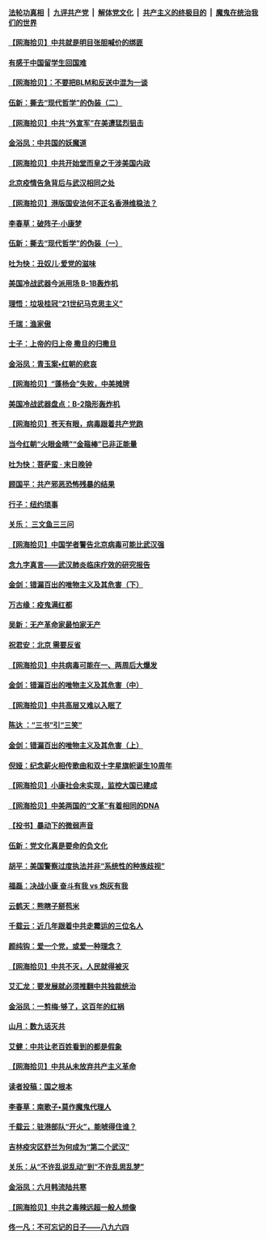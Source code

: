 ####  [法轮功真相](../../../../basic/blob/master/README.md?t=06271131) &nbsp;|&nbsp; [九评共产党](../../../../9ping.md/blob/master/README.md?t=06271131) &nbsp;|&nbsp; [解体党文化](../../../../jtdwh.md/blob/master/README.md?t=06271131)  &nbsp;|&nbsp; [共产主义的终极目的](../../../../gczydzjmd.md/blob/master/README.md?t=06271131) &nbsp;|&nbsp; [魔鬼在统治我们的世界](../../../../mgztzwmdsj.md/blob/master/README.md?t=06271131) 

#### [【网海拾贝】中共就是明目张胆喊价的绑匪](../pages/nsc993/n12215381.md?t=06271131) 

#### [有感于中国留学生回国难](../pages/nsc993/n12212960.md?t=06271131) 

#### [【网海拾贝】：不要把BLM和反送中混为一谈](../pages/nsc993/n12213076.md?t=06271131) 

#### [伍新：撕去“现代哲学”的伪装（二）](../pages/nsc993/n12211310.md?t=06271131) 

#### [【网海拾贝】中共“外宣军”在美遭猛烈狙击](../pages/nsc993/n12211190.md?t=06271131) 

#### [金浴凤：中共国的妖魔道](../pages/nsc993/n12208163.md?t=06271131) 

#### [【网海拾贝】中共开始堂而皇之干涉美国内政](../pages/nsc993/n12205646.md?t=06271131) 

#### [北京疫情告急背后与武汉相同之处](../pages/nsc993/n12201610.md?t=06271131) 

#### [【网海拾贝】港版国安法何不正名香港维稳法？](../pages/nsc993/n12203675.md?t=06271131) 

#### [李春草：破阵子·小康梦](../pages/nsc993/n12202996.md?t=06271131) 

#### [伍新：撕去“现代哲学”的伪装（一）](../pages/nsc993/n12202666.md?t=06271131) 

#### [吐为快：丑奴儿·爱党的滋味](../pages/nsc993/n12202630.md?t=06271131) 

#### [美国冷战武器今派用场 B-1B轰炸机](../pages/nsc993/n12202368.md?t=06271131) 

#### [理悟：垃圾桂冠“21世纪马克思主义”](../pages/nsc993/n12201220.md?t=06271131) 

#### [千瑞：渔家傲](../pages/nsc993/n12201174.md?t=06271131) 

#### [士子：上帝的归上帝 撒旦的归撒旦](../pages/nsc993/n12199902.md?t=06271131) 

#### [金浴凤：青玉案•红朝的悲哀](../pages/nsc993/n12199650.md?t=06271131) 

#### [【网海拾贝】“蓬杨会”失败，中美摊牌](../pages/nsc993/n12199598.md?t=06271131) 

#### [美国冷战武器盘点：B-2隐形轰炸机](../pages/nsc993/n12199226.md?t=06271131) 

#### [【网海拾贝】苍天有眼，病毒跟着共产党跑](../pages/nsc993/n12197648.md?t=06271131) 

#### [当今红朝“火眼金睛”“金箍棒”已非正能量](../pages/nsc993/n12196834.md?t=06271131) 

#### [吐为快：菩萨蛮 · 末日晚钟](../pages/nsc993/n12196689.md?t=06271131) 

#### [顾国平：共产邪恶恐怖残暴的结果](../pages/nsc993/n12195238.md?t=06271131) 

#### [行子：纽约琐事](../pages/nsc993/n12194752.md?t=06271131) 

#### [关乐： 三文鱼三三问](../pages/nsc993/n12194626.md?t=06271131) 

#### [【网海拾贝】中国学者警告北京病毒可能比武汉强](../pages/nsc993/n12193964.md?t=06271131) 

#### [念九字真言——武汉肺炎临床疗效的研究报告](../pages/nsc993/n12190804.md?t=06271131) 

#### [金剑：错漏百出的唯物主义及其危害（下）](../pages/nsc993/n12191909.md?t=06271131) 

#### [万古缘：疫鬼满红都](../pages/nsc993/n12191847.md?t=06271131) 

#### [吴新：无产革命家最怕家无产](../pages/nsc993/n12191806.md?t=06271131) 

#### [祝君安：北京 需要反省](../pages/nsc993/n12191766.md?t=06271131) 

#### [【网海拾贝】中共病毒可能在一、两周后大爆发](../pages/nsc993/n12190517.md?t=06271131) 

#### [金剑：错漏百出的唯物主义及其危害（中）](../pages/nsc993/n12188778.md?t=06271131) 

#### [【网海拾贝】中共高层又难以入眠了](../pages/nsc993/n12188425.md?t=06271131) 

#### [陈达 ：“三书”引“三笑”](../pages/nsc993/n12187929.md?t=06271131) 

#### [金剑：错漏百出的唯物主义及其危害（上）](../pages/nsc993/n12186502.md?t=06271131) 

#### [倪娅：纪念薪火相传歌曲和双十字星旗帜诞生10周年](../pages/nsc993/n12186439.md?t=06271131) 

#### [【网海拾贝】小康社会未实现，监控大国已建成](../pages/nsc993/n12185468.md?t=06271131) 

#### [【网海拾贝】中美两国的“文革”有着相同的DNA](../pages/nsc993/n12184487.md?t=06271131) 

#### [【投书】暴动下的微弱声音](../pages/nsc993/n12183493.md?t=06271131) 

#### [伍新：党文化真是要命的负文化](../pages/nsc993/n12182742.md?t=06271131) 

#### [胡平：美国警察过度执法并非“系统性的种族歧视”](../pages/nsc993/n12182713.md?t=06271131) 

#### [福磊：决战小康 奋斗有我 vs 炮灰有我](../pages/nsc993/n12182693.md?t=06271131) 

#### [云鹤天：熊瞎子掰苞米](../pages/nsc993/n12182680.md?t=06271131) 

#### [千载云：近几年跟着中共走霉运的三位名人](../pages/nsc993/n12182649.md?t=06271131) 

#### [颜纯钩：爱一个党，或爱一种理念？](../pages/nsc993/n12182640.md?t=06271131) 

#### [【网海拾贝】中共不灭，人民就得被灭](../pages/nsc993/n12180698.md?t=06271131) 

#### [艾汇龙：要发展就必须推翻中共独裁统治](../pages/nsc993/n12180647.md?t=06271131) 

#### [金浴凤：一剪梅·够了，这百年的红祸](../pages/nsc993/n12180002.md?t=06271131) 

#### [山月：数九话灭共](../pages/nsc993/n12179940.md?t=06271131) 

#### [艾健：中共让老百姓看到的都是假象](../pages/nsc993/n12179778.md?t=06271131) 

#### [【网海拾贝】中共从未放弃共产主义革命](../pages/nsc993/n12176687.md?t=06271131) 

#### [读者投稿：国之根本](../pages/nsc993/n12176662.md?t=06271131) 

#### [李春草：南歌子•莫作魔鬼代理人](../pages/nsc993/n12176610.md?t=06271131) 

#### [千载云：驻港部队“开火”，能唬得住谁？](../pages/nsc993/n12176028.md?t=06271131) 

#### [吉林疫灾区舒兰为何成为“第二个武汉”](../pages/nsc993/n12172816.md?t=06271131) 

#### [关乐：从“不许乱说乱动”到“不许乱思乱梦”](../pages/nsc993/n12174760.md?t=06271131) 

#### [金浴凤：六月韩流陆共寒](../pages/nsc993/n12174739.md?t=06271131) 

#### [【网海拾贝】中共之毒辣远超一般人想像](../pages/nsc993/n12174574.md?t=06271131) 

#### [佟一凡：不可忘记的日子——八九六四](../pages/nsc993/n12174371.md?t=06271131) 

